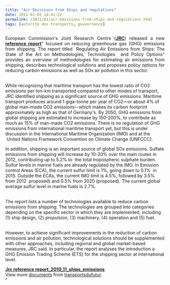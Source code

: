 ```yaml
---
title: "Air Emissions from Ships and regulations"
date: 2011-01-03 14:41:22
permalink: /2011/01/air-emissions-from-ships-and-regulations.html
tags: [autorité des transports, gouvernance]
---
```


<p style="text-align: justify">European Commission's Joint Research Centre (<strong><a href="http://www.google.fr/url?sa=t&source=web&cd=1&ved=0CB4QFjAA&url=http%3A%2F%2Fec.europa.eu%2Fdgs%2Fjrc%2Fredirect.cfm%3Foriginal%3D%2F&ei=dtAhTYCrEcmb8QPQ8uTqBQ&usg=AFQjCNFCHPpfErhB4HARGzrPQ1c3I8pPYw&sig2=WjZCIVxSvywvSVjztrvoMA" target="_blank">JRC</a></strong>) released a new <strong><a href=""http://ec.europa.eu/dgs/jrc/downloads/jrc_reference_report_2010_11_ships_emissions.pdf"" target=""_blank"">reference report</a></strong>" focused on reducing greenhouse gas (GHG) emissions from shipping. The report titled  Regulating Air Emissions from Ships: The State of the Art on Methodologies, Technologies  and Policy Options" provides an overview of methodologies for estimating air emissions from shipping, describes technological solutions and proposes policy options for reducing carbon emissions as well as SOx air pollution in this sector.</p> <p style=""text-align: justify""><br />While recognizing that maritime transport has the lowest ratio of CO2 emissions per ton-km transported compared to other modes of transport, JRC identified shipping as a significant source of GHG emissions. Maritime transport produces around 1 giga-tonne per year of CO2—or about 4% of global man-made CO2 emissions--which makes its carbon footprint approximately as high as that of Germany's. By 2050, GHG emissions from global shipping are estimated to increase by 150-200%, to contribute as much as 15% of man-made CO2 emissions. There is no regulation of GHG emissions from international maritime transport yet, but this is under discussion in the International Maritime Organization (IMO) and at the  United Nations Framework Convention on Climate Change (UNFCCC). </p>  <!--more-->   <p style=""text-align: justify"">In addition, shipping is an important source of global SOx emissions. Sulfate emissions from shipping will increase by 10-20% over the main routes in 2012, contributing up to 5.2% to  the total tropospheric sulphate burden. Sulfur levels in marine fuels are already regulated by the IMO. In Emission control Areas (ECA), the current sulfur limit is 1%, going down to 0.1%  in 2015. Outside the ECAs, the current IMO limit is 4.5%, followed by 3.5% from 2012  proposed) and 0.5% from 2020 (proposed). The current global average sulfur level in marine fuels is 2.7%.</p> <p style=""text-align: justify""><br />The report lists a number of technologies available to reduce carbon emissions from shipping. The technologies are grouped into categories depending on the specific sector in which they are implemented, including (1) ship design, (2) propulsion, (3) machinery, (4) operation and (5) fuel.</p> <p style=""text-align: justify""><br />However, to achieve significant improvements in the reduction of carbon emissions and air pollution, technological solutions should be supplemented with other approaches, including regional and global market-based measures, JRC said. In particular, the report analyses the introduction a GHG Emission Trading Scheme (ETS) for the shipping sector at international level.</p> <div id=""__ss_6435227"" style=""width: 477px""><strong style=""margin: 12px 0 4px""><a href=""http://www.slideshare.net/transportsdufutur/jrc-reference-report201011shipsemissions"" title=""Jrc reference report_2010_11_ships_emissions"">Jrc reference report_2010_11_ships_emissions</a></strong>        <div style=""padding: 5px 0 12px"">View more <a href=""http://www.slideshare.net/"">documents</a> from <a href=""http://www.slideshare.net/transportsdufutur"">transportsdufutur</a>.</div> </div>"
